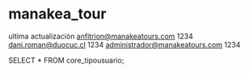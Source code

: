# manakea_tour
ultima actualización
anfitrion@manakeatours.com 1234
dani.roman@duocuc.cl 1234
administrador@manakeatours.com 1234


SELECT * FROM core_tipousuario;
